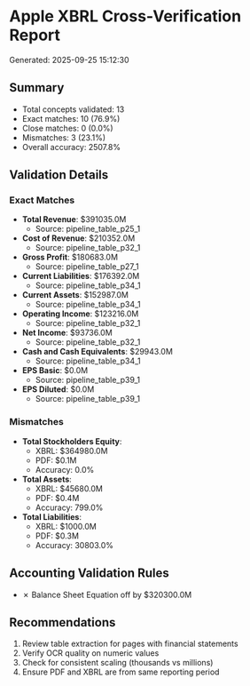 # Apple XBRL Cross-Verification Report
Generated: 2025-09-25 15:12:30

## Summary
- Total concepts validated: 13
- Exact matches: 10 (76.9%)
- Close matches: 0 (0.0%)
- Mismatches: 3 (23.1%)
- Overall accuracy: 2507.8%

## Validation Details

### Exact Matches
- **Total Revenue**: $391035.0M
  - Source: pipeline_table_p25_1
- **Cost of Revenue**: $210352.0M
  - Source: pipeline_table_p32_1
- **Gross Profit**: $180683.0M
  - Source: pipeline_table_p27_1
- **Current Liabilities**: $176392.0M
  - Source: pipeline_table_p34_1
- **Current Assets**: $152987.0M
  - Source: pipeline_table_p34_1
- **Operating Income**: $123216.0M
  - Source: pipeline_table_p32_1
- **Net Income**: $93736.0M
  - Source: pipeline_table_p32_1
- **Cash and Cash Equivalents**: $29943.0M
  - Source: pipeline_table_p34_1
- **EPS Basic**: $0.0M
  - Source: pipeline_table_p39_1
- **EPS Diluted**: $0.0M
  - Source: pipeline_table_p39_1

### Mismatches
- **Total Stockholders Equity**:
  - XBRL: $364980.0M
  - PDF: $0.1M
  - Accuracy: 0.0%
- **Total Assets**:
  - XBRL: $45680.0M
  - PDF: $0.4M
  - Accuracy: 799.0%
- **Total Liabilities**:
  - XBRL: $1000.0M
  - PDF: $0.3M
  - Accuracy: 30803.0%

## Accounting Validation Rules
- ✗ Balance Sheet Equation off by $320300.0M

## Recommendations
1. Review table extraction for pages with financial statements
2. Verify OCR quality on numeric values
3. Check for consistent scaling (thousands vs millions)
4. Ensure PDF and XBRL are from same reporting period